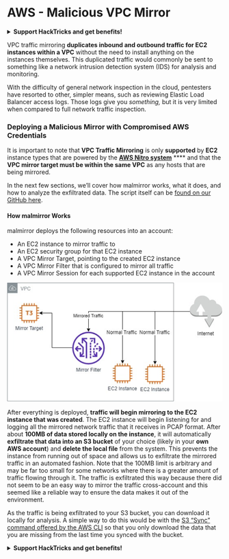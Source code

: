# AWS - Malicious VPC Mirror

<details>

<summary><strong>Support HackTricks and get benefits!</strong></summary>

* If you want to see your **company advertised in HackTricks** or if you want access to the **latest version of the PEASS or download HackTricks in PDF** Check the [**SUBSCRIPTION PLANS**](https://github.com/sponsors/carlospolop)!
* Get the [**official PEASS & HackTricks swag**](https://peass.creator-spring.com)
* Discover [**The PEASS Family**](https://opensea.io/collection/the-peass-family), our collection of exclusive [**NFTs**](https://opensea.io/collection/the-peass-family)
* **Join the** 💬 [**Discord group**](https://discord.gg/hRep4RUj7f) or the [**telegram group**](https://t.me/peass) or **follow** me on **Twitter** 🐦 [**@carlospolopm**](https://twitter.com/carlospolopm)**.**
* **Share your hacking tricks by submitting PRs to the** [**HackTricks**](https://github.com/carlospolop/hacktricks) and [**HackTricks Cloud**](https://github.com/carlospolop/hacktricks-cloud) github repos.

</details>

VPC traffic mirroring **duplicates inbound and outbound traffic for EC2 instances within a VPC** without the need to install anything on the instances themselves. This duplicated traffic would commonly be sent to something like a network intrusion detection system (IDS) for analysis and monitoring.

With the difficulty of general network inspection in the cloud, pentesters have resorted to other, simpler means, such as reviewing Elastic Load Balancer access logs. Those logs give you _something,_ but it is very limited when compared to full network traffic inspection.

### Deploying a Malicious Mirror with Compromised AWS Credentials

It is important to note that **VPC Traffic Mirroring** is only **supported** by **EC2** instance types that are powered by the [**AWS Nitro system**](https://aws.amazon.com/ec2/nitro/) \*\*\*\* and that the **VPC mirror target must be within the same VPC** as any hosts that are being mirrored.

In the next few sections, we’ll cover how malmirror works, what it does, and how to analyze the exfiltrated data. The script itself can be [found on our GitHub here](https://github.com/RhinoSecurityLabs/Cloud-Security-Research/tree/master/AWS/malmirror/).

#### How malmirror Works

malmirror deploys the following resources into an account:

* An EC2 instance to mirror traffic to
* An EC2 security group for that EC2 instance
* A VPC Mirror Target, pointing to the created EC2 instance
* A VPC Mirror Filter that is configured to mirror all traffic
* A VPC Mirror Session for each supported EC2 instance in the account

![](<../../../../.gitbook/assets/image (72).png>)

After everything is deployed, **traffic will begin mirroring to the EC2 instance that was created**. The EC2 instance will begin listening for and logging all the mirrored network traffic that it receives in PCAP format. After about **100MB of data stored locally on the instance**, it will automatically **exfiltrate that data into an S3 bucket** of your choice (likely in your **own AWS account**) and **delete the local file** from the system. This prevents the instance from running out of space and allows us to exfiltrate the mirrored traffic in an automated fashion. Note that the 100MB limit is arbitrary and may be far too small for some networks where there is a greater amount of traffic flowing through it. The traffic is exfiltrated this way because there did not seem to be an easy way to mirror the traffic cross-account and this seemed like a reliable way to ensure the data makes it out of the environment.

As the traffic is being exfiltrated to your S3 bucket, you can download it locally for analysis. A simple way to do this would be with the [S3 “Sync” command offered by the AWS CLI](https://docs.aws.amazon.com/cli/latest/reference/s3/sync.html) so that you only download the data that you are missing from the last time you synced with the bucket.

<details>

<summary><strong>Support HackTricks and get benefits!</strong></summary>

* If you want to see your **company advertised in HackTricks** or if you want access to the **latest version of the PEASS or download HackTricks in PDF** Check the [**SUBSCRIPTION PLANS**](https://github.com/sponsors/carlospolop)!
* Get the [**official PEASS & HackTricks swag**](https://peass.creator-spring.com)
* Discover [**The PEASS Family**](https://opensea.io/collection/the-peass-family), our collection of exclusive [**NFTs**](https://opensea.io/collection/the-peass-family)
* **Join the** 💬 [**Discord group**](https://discord.gg/hRep4RUj7f) or the [**telegram group**](https://t.me/peass) or **follow** me on **Twitter** 🐦 [**@carlospolopm**](https://twitter.com/carlospolopm)**.**
* **Share your hacking tricks by submitting PRs to the** [**HackTricks**](https://github.com/carlospolop/hacktricks) and [**HackTricks Cloud**](https://github.com/carlospolop/hacktricks-cloud) github repos.

</details>
